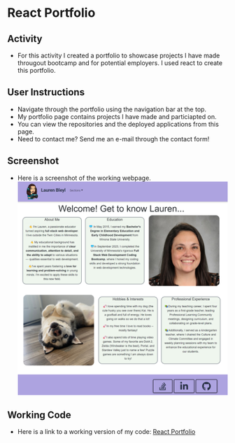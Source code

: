 # React Portfolio

## Activity

- For this activity I created a portfolio to showcase projects I have made througout bootcamp and for potential employers. I used react to create this portfolio.

## User Instructions

- Navigate through the portfolio using the navigation bar at the top.
- My portfolio page contains projects I have made and particiapted on. 
- You can view the repositories and the deployed applications from this page.
- Need to contact me? Send me an e-mail through the contact form!

## Screenshot

- Here is a screenshot of the working webpage.
![homework](./public/img/homework-screenshot.png)

## Working Code

- Here is a link to a working version of my code:
[React Portfolio](https://brilliant-sawine-f9eaae.netlify.app/)